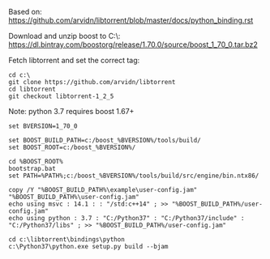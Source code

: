 Based on:
https://github.com/arvidn/libtorrent/blob/master/docs/python_binding.rst

Download and unzip boost to C:\\:
https://dl.bintray.com/boostorg/release/1.70.0/source/boost_1_70_0.tar.bz2

Fetch libtorrent and set the correct tag:
```
cd c:\
git clone https://github.com/arvidn/libtorrent
cd libtorrent
git checkout libtorrent-1_2_5
```

Note: python 3.7 requires boost 1.67+

```
set BVERSION=1_70_0

set BOOST_BUILD_PATH=c:/boost_%BVERSION%/tools/build/
set BOOST_ROOT=c:/boost_%BVERSION%/

cd %BOOST_ROOT%
bootstrap.bat
set PATH=%PATH%;c:/boost_%BVERSION%/tools/build/src/engine/bin.ntx86/

copy /Y "%BOOST_BUILD_PATH%\example\user-config.jam" "%BOOST_BUILD_PATH%\user-config.jam"
echo using msvc : 14.1 : : "/std:c++14" ; >> "%BOOST_BUILD_PATH%/user-config.jam"
echo using python : 3.7 : "C:/Python37" : "C:/Python37/include" : "C:/Python37/libs" ; >> "%BOOST_BUILD_PATH%/user-config.jam"

cd c:\libtorrent\bindings\python
c:\Python37\python.exe setup.py build --bjam
```
